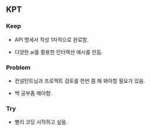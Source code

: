 ## KPT

### Keep

- API 명세서 작성 1차적으로 완료함.

- 다양한 ai를 활용한 인터렉션 예시를 만듬.

### Problem

- 컨설턴트님과 프로젝트 검토를 한번 쯤 해 봐야할 필요가 있음.

- 백 공부좀 해야함.

### Try

- 빨리 코딩 시작하고 싶음.
